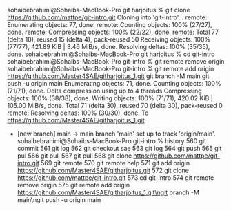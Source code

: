 sohaibebrahimi@Sohaibs-MacBook-Pro git harjoitus % git clone https://github.com/mattpe/git-intro.git
Cloning into 'git-intro'...
remote: Enumerating objects: 77, done.
remote: Counting objects: 100% (27/27), done.
remote: Compressing objects: 100% (22/22), done.
remote: Total 77 (delta 10), reused 15 (delta 4), pack-reused 50
Receiving objects: 100% (77/77), 421.89 KiB | 3.46 MiB/s, done.
Resolving deltas: 100% (35/35), done.
sohaibebrahimi@Sohaibs-MacBook-Pro git harjoitus % cd git-intro
sohaibebrahimi@Sohaibs-MacBook-Pro git-intro % git remote remove 
origin
sohaibebrahimi@Sohaibs-MacBook-Pro git-intro % git remote add origin https://github.com/Master4SAE/githarjoitus_1.git
git branch -M main
git push -u origin main
Enumerating objects: 71, done.
Counting objects: 100% (71/71), done.
Delta compression using up to 4 threads
Compressing objects: 100% (38/38), done.
Writing objects: 100% (71/71), 420.02 KiB | 105.00 MiB/s, done.
Total 71 (delta 30), reused 70 (delta 30), pack-reused 0
remote: Resolving deltas: 100% (30/30), done.
To https://github.com/Master4SAE/githarjoitus_1.git
 * [new branch]      main -> main
branch 'main' set up to track 'origin/main'.
sohaibebrahimi@Sohaibs-MacBook-Pro git-intro % history
  560  git commit 
  561  git log
  562  git checkout sae
  563  git log
  564  git push
  565  git pul
  566  git pull
  567  git pull
  568  git clone https://github.com/mattpe/git-intro.git
  569  git remote 
  570  git remote help
  571  git add origin https://github.com/Master4SAE/githarjoitus.git
  572  git clone https://github.com/mattpe/git-intro.git
  573  cd git-intro
  574  git remote remove origin
  575  git remote add origin https://github.com/Master4SAE/githarjoitus_1.git\ngit branch -M main\ngit push -u origin main